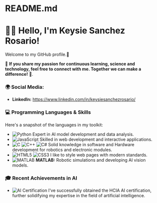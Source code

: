 # README.md

# 👋🏼 Hello, I'm Keysie Sanchez Rosario!

Welcome to my GitHub profile.🚀

🌟 **If you share my passion for continuous learning, science and technology, feel free to connect with me. Together we can make a difference!** 🌟. 

### 🌍 Social Media: 
- **LinkedIn:** https://www.linkedin.com/in/keysiesanchezrosario/
### 💻 Programming Languages & Skills

Here's a snapshot of the languages in my toolkit:

- ![Python](https://img.shields.io/badge/-Python-3776AB?style=flat-square&logo=python&logoColor=white) Expert in AI model development and data analysis.
- ![JavaScript](https://img.shields.io/badge/-JavaScript-F7DF1E?style=flat-square&logo=javascript&logoColor=black) Skilled in web development and interactive applications.
- ![C](https://img.shields.io/badge/-C-00599C?style=flat-square&logo=c&logoColor=white) ![C++](https://img.shields.io/badge/-C++-00599C?style=flat-square&logo=cplusplus&logoColor=white) ![C#](https://img.shields.io/badge/-C%23-239120?style=flat-square&logo=csharp&logoColor=white) Solid knowledge in software and Hardware development for robotics and electronic modules.
- ![HTML5](https://img.shields.io/badge/-HTML5-E34F26?style=flat-square&logo=html5&logoColor=white) ![CSS3](https://img.shields.io/badge/-CSS3-1572B6?style=flat-square&logo=css3&logoColor=white) I like to style web pages with modern standards.
- ![MATLAB](https://img.shields.io/badge/-MATLAB-0076A8?style=flat-square&logo=mathworks&logoColor=white) **MATLAB:** Robotic simulations and developing AI vision models.

### 🎓 Recent Achievements in AI
  
- ![AI Certification](https://img.shields.io/badge/-HCIA%20AI%20Certification-FF6A00?style=flat-square&logo=huawei&logoColor=white) I've successfully obtained the HCIA AI certification, further solidifying my expertise in the field of artificial intelligence.
